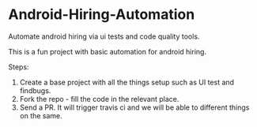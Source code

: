 # Android-Hiring-Automation
Automate android hiring via ui tests and code quality tools.

This is a fun project with basic automation for android hiring.

Steps:
1. Create a base project with all the things setup such as UI test and findbugs.
2. Fork the repo - fill the code in the relevant place.
3. Send a PR. It will trigger travis ci and we will be able to different things on the same.


